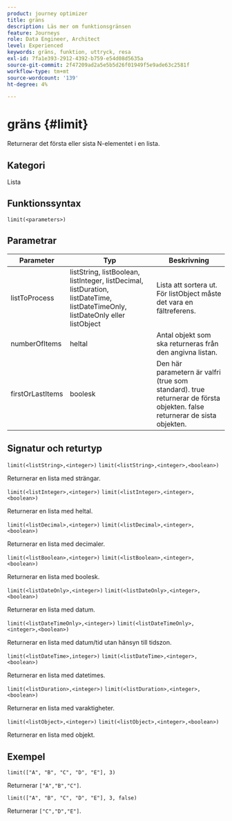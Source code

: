 ```yaml
---
product: journey optimizer
title: gräns
description: Läs mer om funktionsgränsen
feature: Journeys
role: Data Engineer, Architect
level: Experienced
keywords: gräns, funktion, uttryck, resa
exl-id: 7fa1e393-2912-4392-b759-e54d08d5635a
source-git-commit: 2f47209ad2a5e5b5d26f01949f5e9ade63c2581f
workflow-type: tm+mt
source-wordcount: '139'
ht-degree: 4%

---
```


# gräns {#limit}

Returnerar det första eller sista N-elementet i en lista.

## Kategori

Lista

## Funktionssyntax

`limit(<parameters>)`

## Parametrar

| Parameter | Typ | Beskrivning |
|-----------|------------------|------------------|
| listToProcess | listString, listBoolean, listInteger, listDecimal, listDuration, listDateTime, listDateTimeOnly, listDateOnly eller listObject | Lista att sortera ut. För listObject måste det vara en fältreferens. |
| numberOfItems | heltal | Antal objekt som ska returneras från den angivna listan. |
| firstOrLastItems | boolesk | Den här parametern är valfri (true som standard). true returnerar de första objekten. false returnerar de sista objekten. |

## Signatur och returtyp

`limit(<listString>,<integer>)`
`limit(<listString>,<integer>,<boolean>)`

Returnerar en lista med strängar.

`limit(<listInteger>,<integer>)`
`limit(<listInteger>,<integer>,<boolean>)`

Returnerar en lista med heltal.

`limit(<listDecimal>,<integer>)`
`limit(<listDecimal>,<integer>,<boolean>)`

Returnerar en lista med decimaler.

`limit(<listBoolean>,<integer>)`
`limit(<listBoolean>,<integer>,<boolean>)`

Returnerar en lista med boolesk.

`limit(<listDateOnly>,<integer>)`
`limit(<listDateOnly>,<integer>,<boolean>)`

Returnerar en lista med datum.

`limit(<listDateTimeOnly>,<integer>)`
`limit(<listDateTimeOnly>,<integer>,<boolean>)`

Returnerar en lista med datum/tid utan hänsyn till tidszon.

`limit(<listDateTime>,integer>)`
`limit(<listDateTime>,<integer>,<boolean>)`

Returnerar en lista med datetimes.

`limit(<listDuration>,<integer>)`
`limit(<listDuration>,<integer>,<boolean>)`

Returnerar en lista med varaktigheter.

`limit(<listObject>,<integer>)`
`limit(<listObject>,<integer>,<boolean>)`

Returnerar en lista med objekt.

## Exempel

`limit(["A", "B", "C", "D", "E"], 3)`

Returnerar `["A","B","C"]`.

`limit(["A", "B", "C", "D", "E"], 3, false)`

Returnerar `["C","D","E"]`.
